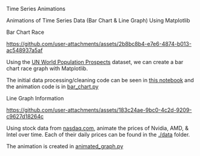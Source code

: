 Time Series Animations

Animations of Time Series Data (Bar Chart &amp; Line Graph) Using Matplotlib


Bar Chart Race

https://github.com/user-attachments/assets/2b8bc8b4-e7e6-4874-b013-ac548937a5af


Using the [UN World Population Prospects](https://population.un.org/wpp/Download/Standard/MostUsed) dataset, we can create a bar chart race graph with Matplotlib.

The initial data processing/cleaning code can be seen in [this notebook](https://github.com/KeithGalli/time-series-animations/blob/master/bar_chart.ipynb) and the animation code is in [bar_chart.py](https://github.com/KeithGalli/time-series-animations/blob/master/bar_chart.py)


Line Graph Information

https://github.com/user-attachments/assets/183c24ae-9bc0-4c2d-9209-c9627d18264c

Using stock data from [nasdaq.com](https://www.nasdaq.com/market-activity/stocks/nvda/historical), animate the prices of Nvidia, AMD, & Intel over time. Each of their daily prices can be found in the [./data](https://github.com/KeithGalli/time-series-animations/blob/master/data) folder.

The animation is created in [animated_graph.py](https://github.com/KeithGalli/time-series-animations/blob/master/animated_graph.py)


